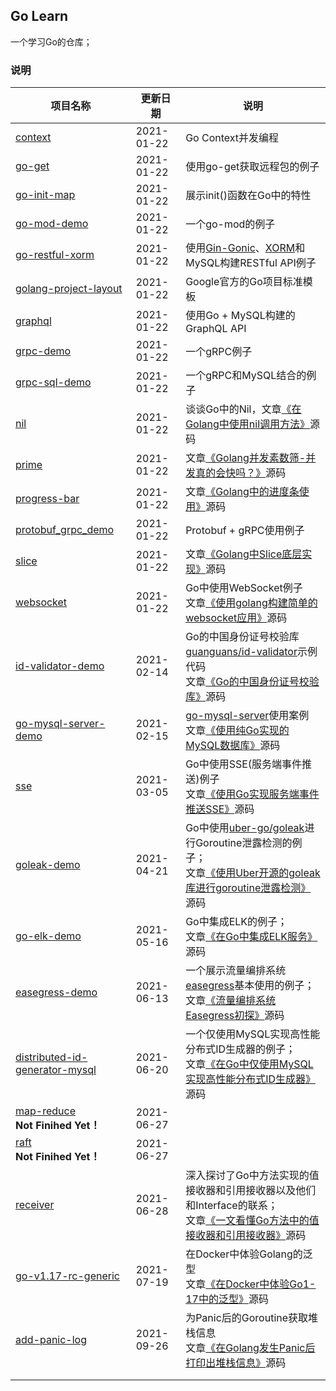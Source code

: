 ## Go Learn

一个学习Go的仓库；

### 说明

| **项目名称**                                                 | **更新日期** | **说明**                                                     |
| ------------------------------------------------------------ | ------------ | ------------------------------------------------------------ |
| [context](https://github.com/JasonkayZK/Go_Learn/tree/context) | 2021-01-22   | Go Context并发编程                                           |
| [go-get](https://github.com/JasonkayZK/Go_Learn/tree/go-get) | 2021-01-22   | 使用go-get获取远程包的例子                                   |
| [go-init-map](https://github.com/JasonkayZK/Go_Learn/tree/go-init-map) | 2021-01-22   | 展示init()函数在Go中的特性                                   |
| [go-mod-demo](https://github.com/JasonkayZK/Go_Learn/tree/go-mod-demo) | 2021-01-22   | 一个go-mod的例子                                             |
| [go-restful-xorm](https://github.com/JasonkayZK/Go_Learn/tree/go-restful-xorm) | 2021-01-22   | 使用[Gin-Gonic](https://github.com/gin-gonic/gin)、[XORM](https://github.com/go-xorm/xorm)和MySQL构建RESTful API例子 |
| [golang-project-layout](https://github.com/JasonkayZK/Go_Learn/tree/golang-project-layout) | 2021-01-22   | Google官方的Go项目标准模板                                   |
| [graphql](https://github.com/JasonkayZK/Go_Learn/tree/graphql) | 2021-01-22   | 使用Go + MySQL构建的GraphQL API                              |
| [grpc-demo](https://github.com/JasonkayZK/Go_Learn/tree/grpc-demo) | 2021-01-22   | 一个gRPC例子                                                 |
| [grpc-sql-demo](https://github.com/JasonkayZK/Go_Learn/tree/grpc-sql-demo) | 2021-01-22   | 一个gRPC和MySQL结合的例子                                    |
| [nil](https://github.com/JasonkayZK/Go_Learn/tree/nil)       | 2021-01-22   | 谈谈Go中的Nil，文章[《在Golang中使用nil调用方法》](https://jasonkayzk.github.io/2020/09/23/%E5%9C%A8Golang%E4%B8%AD%E4%BD%BF%E7%94%A8nil%E8%B0%83%E7%94%A8%E6%96%B9%E6%B3%95/)源码 |
| [prime](https://github.com/JasonkayZK/Go_Learn/tree/prime)   | 2021-01-22   | 文章[《Golang并发素数筛-并发真的会快吗？》](https://jasonkayzk.github.io/2020/06/25/golang%E5%B9%B6%E5%8F%91%E7%B4%A0%E6%95%B0%E7%AD%9B-%E5%B9%B6%E5%8F%91%E7%9C%9F%E7%9A%84%E4%BC%9A%E5%BF%AB%E5%90%97%EF%BC%9F/)源码 |
| [progress-bar](https://github.com/JasonkayZK/Go_Learn/tree/progress-bar) | 2021-01-22   | 文章[《Golang中的进度条使用》](https://jasonkayzk.github.io/2020/09/29/Golang中的进度条使用/)源码 |
| [protobuf_grpc_demo](https://github.com/JasonkayZK/Go_Learn/tree/protobuf_grpc_demo) | 2021-01-22   | Protobuf + gRPC使用例子                                      |
| [slice](https://github.com/JasonkayZK/Go_Learn/tree/slice)   | 2021-01-22   | 文章[《Golang中Slice底层实现》](https://jasonkayzk.github.io/2020/10/04/%E3%80%90%E8%BD%AC%E3%80%91Golang%E4%B8%ADSlice%E5%BA%95%E5%B1%82%E5%AE%9E%E7%8E%B0/)源码 |
| [websocket](https://github.com/JasonkayZK/Go_Learn/tree/websocket) | 2021-01-22   | Go中使用WebSocket例子<br />文章[《使用golang构建简单的websocket应用》](https://jasonkayzk.github.io/2020/10/28/使用golang构建简单的websocket应用/)源码 |
| [id-validator-demo](https://github.com/JasonkayZK/Go_Learn/tree/id-validator-demo) | 2021-02-14   | Go的中国身份证号校验库[guanguans/id-validator](https://github.com/guanguans/id-validator)示例代码<br />文章[《Go的中国身份证号校验库》](https://jasonkayzk.github.io/2021/02/14/Go的中国身份证号校验库/)源码 |
| [go-mysql-server-demo](https://github.com/JasonkayZK/Go_Learn/tree/go-mysql-server-demo) | 2021-02-15   | [go-mysql-server](https://github.com/dolthub/go-mysql-server)使用案例<br />文章[《使用纯Go实现的MySQL数据库》](https://jasonkayzk.github.io/2021/02/14/使用纯Go实现的MySQL数据库/)源码 |
| [sse](https://github.com/JasonkayZK/Go_Learn/tree/sse)       | 2021-03-05   | Go中使用SSE(服务端事件推送)例子<br />文章[《使用Go实现服务端事件推送SSE》](https://jasonkayzk.github.io/2021/03/05/使用Go实现服务端事件推送SSE/)源码 |
| [goleak-demo](https://github.com/JasonkayZK/Go_Learn/tree/goleak-demo) | 2021-04-21   | Go中使用[uber-go/goleak](https://github.com/uber-go/goleak)进行Goroutine泄露检测的例子；<br />文章[《使用Uber开源的goleak库进行goroutine泄露检测》](https://jasonkayzk.github.io/2021/04/21/使用Uber开源的goleak库进行goroutine泄露检测/)源码 |
| [go-elk-demo](https://github.com/JasonkayZK/Go_Learn/tree/go-elk-demo) | 2021-05-16   | Go中集成ELK的例子；<br />文章[《在Go中集成ELK服务》](https://jasonkayzk.github.io/2021/05/16/在Go中集成ELK服务/)源码 |
| [easegress-demo](https://github.com/JasonkayZK/Go_Learn/tree/easegress-demo) | 2021-06-13   | 一个展示流量编排系统[easegress](https://github.com/megaease/easegress)基本使用的例子；<br />文章[《流量编排系统Easegress初探》](https://jasonkayzk.github.io/2021/06/13/流量编排系统Easegress初探/)源码 |
| [distributed-id-generator-mysql](https://github.com/JasonkayZK/Go_Learn/tree/distributed-id-generator-mysql) | 2021-06-20   | 一个仅使用MySQL实现高性能分布式ID生成器的例子；<br />文章[《在Go中仅使用MySQL实现高性能分布式ID生成器》](https://jasonkayzk.github.io/2021/06/20/在Go中仅使用MySQL实现高性能分布式ID生成器/)源码 |
| [map-reduce](https://github.com/JasonkayZK/Go_Learn/tree/map-reduce) <br />**Not Finihed Yet！** | 2021-06-27   |                                                              |
| [raft](https://github.com/JasonkayZK/Go_Learn/tree/raft) <br />**Not Finihed Yet！** | 2021-06-27   |                                                              |
| [receiver](https://github.com/JasonkayZK/Go_Learn/tree/receiver) | 2021-06-28   | 深入探讨了Go中方法实现的值接收器和引用接收器以及他们和Interface的联系；<br />文章[《一文看懂Go方法中的值接收器和引用接收器》](https://jasonkayzk.github.io/2021/06/28/一文看懂Go方法中的值接收器和引用接收器/)源码 |
| [go-v1.17-rc-generic](https://github.com/JasonkayZK/Go_Learn/tree/go-v1.17-rc-generic) | 2021-07-19   | 在Docker中体验Golang的泛型<br />文章[《在Docker中体验Go1-17中的泛型》](https://jasonkayzk.github.io/2021/07/05/在Docker中体验Go1-17中的泛型/)源码 |
| [add-panic-log](https://github.com/JasonkayZK/Go_Learn/tree/add-panic-log) | 2021-09-26   | 为Panic后的Goroutine获取堆栈信息<br />文章[《在Golang发生Panic后打印出堆栈信息》](https://jasonkayzk.github.io/2021/09/26/%E5%9C%A8Golang%E5%8F%91%E7%94%9FPanic%E5%90%8E%E6%89%93%E5%8D%B0%E5%87%BA%E5%A0%86%E6%A0%88%E4%BF%A1%E6%81%AF/)源码 |
|                                                              |              |                                                              |
|                                                              |              |                                                              |

